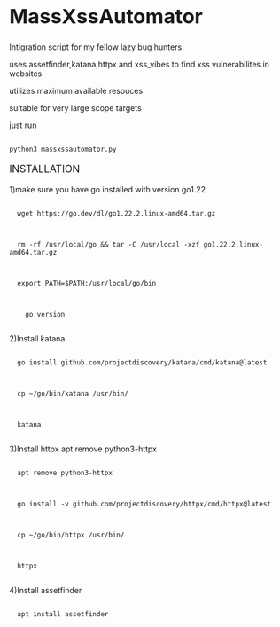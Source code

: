 <h1 style="font-size: 36px;">MassXssAutomator</h1>
<p>Intigration script for my fellow lazy bug hunters</p>
<p>uses assetfinder,katana,httpx and xss_vibes to find xss vulnerabilites in websites
<p>utilizes maximum available resouces </p>
<p>suitable for very large scope targets</p>
<p>just run </p>

<pre><code class="language-bash">
python3 massxssautomator.py
</code></pre>

  
<p style="font-size: 18px;">INSTALLATION</p>
1)make sure you have go installed with version go1.22
  <pre><code class="language-bash">
  wget https://go.dev/dl/go1.22.2.linux-amd64.tar.gz
  </code></pre>
  <pre><code class="language-bash">
  rm -rf /usr/local/go && tar -C /usr/local -xzf go1.22.2.linux-amd64.tar.gz
  </code></pre>    
  <pre><code class="language-bash">
  export PATH=$PATH:/usr/local/go/bin
  </code></pre>    
  <pre><code class="language-bash">
    go version
  </code></pre>  
2)Install katana
  <pre><code class="language-bash">
  go install github.com/projectdiscovery/katana/cmd/katana@latest
  </code></pre>  

  <pre><code class="language-bash">
  cp ~/go/bin/katana /usr/bin/
  </code></pre>    
  <pre><code class="language-bash">
  katana
  </code></pre>
3)Install httpx
  apt remove python3-httpx
  <pre><code class="language-bash">
  apt remove python3-httpx
  </code></pre>
  <pre><code class="language-bash">
  go install -v github.com/projectdiscovery/httpx/cmd/httpx@latest
  </code></pre>
  <pre><code class="language-bash">
  cp ~/go/bin/httpx /usr/bin/
  </code></pre>
  <pre><code class="language-bash">
  httpx
  </code></pre>
4)Install assetfinder
  <pre><code class="language-bash">
  apt install assetfinder
  </code></pre>
  
  

  


